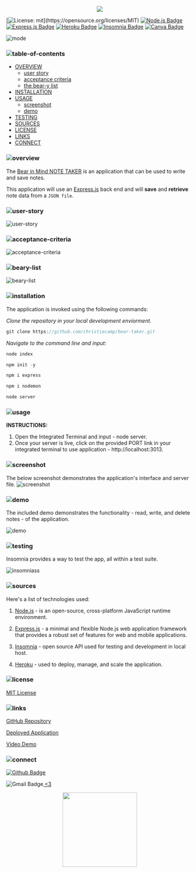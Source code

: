 <p align="center">
<img src="./bear-necessities/logo.png"/>
</p>

[![License: mit](https://img.shields.io/badge/license-mit-pink?)](https://opensource.org/licenses/MIT)
[![Node.js Badge](https://img.shields.io/badge/node-brown?logo=nodedotjs&logoColor=fff&style=flat)](https://nodejs.org/en)
[![Express.js Badge](https://img.shields.io/badge/express-brown.svg?&logo=Express&logoColor=white)](https://expressjs.com/)
[![Heroku Badge](https://img.shields.io/badge/heroku-lightgrey.svg?&logo=Heroku&logoColor=white)](https://heroku.com/)
[![Insomnia Badge](https://img.shields.io/badge/insomnia-lightgrey.svg?&logo=Insomnia&logoColor=white)](https://canva.com/) 
[![Canva Badge](https://img.shields.io/badge/canva-hotpink.svg?&logo=Canva&logoColor=white)](https://canva.com/) 

<p align="left">
  <img alt="mode" src="https://img.shields.io/badge/view:in-darkmode-black.svg?&logo=Github&logoColor=white" >
</p>

### ![table-of-contents](./bear-necessities/toc.png)

  - [OVERVIEW](#overview)
    - [user story](#user-story)
    - [acceptance criteria](#acceptance-criteria)
    - [the bear-y list](#beary-list)
  - [INSTALLATION](#installation)
  - [USAGE](#usage)
    - [screenshot](#screenshot)
    - [demo](#demo)
  - [TESTING](#testing)
  - [SOURCES](#sources)
  - [LICENSE](#license)
  - [LINKS](#links)
  - [CONNECT](#connect)

### ![overview](./bear-necessities/1.png)
The [Bear in Mind NOTE TAKER]() is an application that can be used to write and save notes.

This application will use an [Express.js](https://expressjs.com) back end and will **save** and **retrieve** note data from a `JSON file`.

### ![user-story](./bear-necessities/9.png)
![user-story](./bear-necessities/user-story.png)

### ![acceptance-criteria](./bear-necessities/10.png)
![acceptance-criteria](./bear-necessities/acceptance-criteria.png)

### ![beary-list](./bear-necessities/11.png)
![beary-list](./bear-necessities/beary-list.png)

### ![installation](./bear-necessities/2.png)

The application is invoked using the following commands:

*Clone the repository in your local development enviorment.*

```javascript
git clone https://github.com/christiecamp/bear-taker.git
```

*Navigate to the command line and input:*

```javascript
node index
```
```javascript
npm init -y
```
```javascript
npm i express
```
```javascript
npm i nodemon
```
```javascript
node server
```

### ![usage](./bear-necessities/3.png)

**INSTRUCTIONS:**

1. Open the Integrated Terminal and input - node server.
2. Once your server is live, click on the provided PORT link in your integrated terminal to use application - http://localhost:3013.

### ![screenshot](./bear-necessities/12.png)

The below screenshot demonstrates the application's interface and server file. 
![screenshot](./bear-necessities//ss.png)

### ![demo](./bear-necessities/13.png)
The included demo demonstrates the functionality - read, write, and delete notes - of the application.

![demo](./bear-necessities/bear-taker.gif)

### ![testing](./bear-necessities/8.png)

Insomnia provides a way to test the app, all within a test suite.

![insomniass](./bear-necessities/insomniass.png)

### ![sources](./bear-necessities/4.png)

Here's a list of technologies used:

1. [Node.js]() - is an open-source, cross-platform JavaScript runtime environment.

2. [Express.js]((https://expressjs.com)) - a minimal and flexible Node.js web application framework that provides a robust set of features for web and mobile applications.

3. [Insomnia](https://insomnia.rest/) - open source API used for testing and development in local host.

3. [Heroku](https://heroku.com) - used to deploy, manage, and scale the application.

### ![license](./bear-necessities/5.png)

 [MIT License](./LICENSE)

### ![links](./bear-necessities/6.png)

[GitHub Repository](https://github.com/christiecamp/bear-taker)

[Deployed Application](https://bear-taker-5e98aabde130.herokuapp.com/)

[Video Demo](https://www.loom.com/share/0f86f8baa48943e3b9c36090a33695a8)

### ![connect](./bear-necessities/7.png)

[![Github Badge](https://img.shields.io/badge/christiecamp-pink.svg?&logo=Github&logoColor=white)](https://github.com/christiecamp/bear-taker) 

![Gmail Badge](https://img.shields.io/badge/-pink.svg?&logo=Gmail&logoColor=white)<a href = "mailto:christiecamphoto@gmail.com?subject = Feedback&body = Message">  <3 </a>

<p align="center">
<a href="https://www.christiecamp.com"><img height= 200px src ="./bear-necessities/footer.png"></a>
</p>